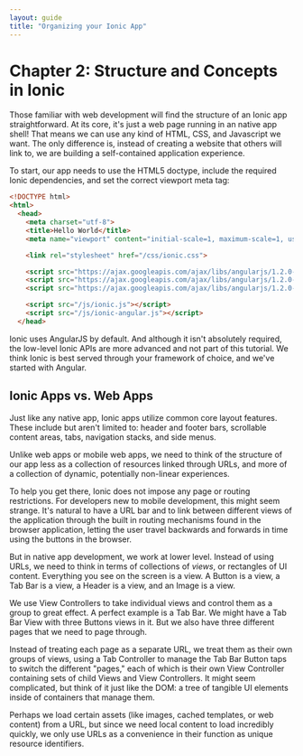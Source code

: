 ```yaml
---
layout: guide
title: "Organizing your Ionic App"
---
```


# Chapter 2: Structure and Concepts in Ionic

Those familiar with web development will find the structure of an Ionic app straightforward. At its core, it's just a web page running in an native app shell! That means we can use any kind of HTML, CSS, and Javascript we want. The only difference is, instead of creating a website that others will link to, we are building a self-contained application experience.

To start, our app needs to use the HTML5 doctype, include the required Ionic dependencies, and set the correct viewport meta tag:

```html
<!DOCTYPE html>
<html>
  <head>
    <meta charset="utf-8">
    <title>Hello World</title>
    <meta name="viewport" content="initial-scale=1, maximum-scale=1, user-scalable=no">

    <link rel="stylesheet" href="/css/ionic.css">

    <script src="https://ajax.googleapis.com/ajax/libs/angularjs/1.2.0-rc.3/angular.min.js"></script>
    <script src="https://ajax.googleapis.com/ajax/libs/angularjs/1.2.0-rc.3/angular-touch.js"></script>
    <script src="https://ajax.googleapis.com/ajax/libs/angularjs/1.2.0-rc.3/angular-animate.js"></script>

    <script src="/js/ionic.js"></script>
    <script src="/js/ionic-angular.js"></script>
  </head>
```

Ionic uses AngularJS by default. And although it isn't absolutely required, the low-level Ionic APIs are more advanced and not part of this tutorial. We think Ionic is best served through your framework of choice, and we've started with Angular.

## Ionic Apps vs. Web Apps

Just like any native app, Ionic apps utilize common core layout features. These include but aren't limited to: header and footer bars, scrollable content areas, tabs, navigation stacks, and side menus.

Unlike web apps or mobile web apps, we need to think of the structure of our app less as a collection of resources linked through URLs, and more of a collection of dynamic, potentially non-linear experiences.

To help you get there, Ionic does not impose any page or routing restrictions. For developers new to mobile development, this might seem strange. It's natural to have a URL bar and to link between different views of the application through the built in routing mechanisms found in the browser application, letting the user travel backwards and forwards in time using the buttons in the browser.

But in native app development, we work at lower level. Instead of using URLs, we need to think in terms of collections of *views*, or rectangles of UI content. Everything you see on the screen is a view. A Button is a view, a Tab Bar is a view, a Header is a view, and an Image is a view.

We use View Controllers to take individual views and control them as a group to great effect. A perfect example is a Tab Bar. We might have a Tab Bar View with three Buttons views in it. But we also have three different pages that we need to page through.

Instead of treating each page as a separate URL, we treat them as their own groups of views, using a Tab Controller to manage the Tab Bar Button taps to switch the different "pages," each of which is their own View Controller containing sets of child Views and View Controllers. It might seem complicated, but think of it just like the DOM: a tree of tangible UI elements inside of containers that manage them.

Perhaps we load certain assets (like images, cached templates, or web content) from a URL, but since we need local content to load incredibly quickly, we only use URLs as a convenience in their function as unique resource identifiers.

